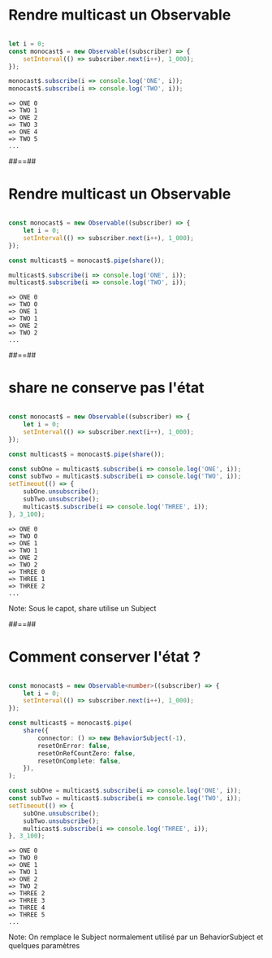 # Rendre multicast un Observable

```typescript

let i = 0;
const monocast$ = new Observable((subscriber) => {
    setInterval(() => subscriber.next(i++), 1_000);
});

monocast$.subscribe(i => console.log('ONE', i));
monocast$.subscribe(i => console.log('TWO', i));
```

```text
=> ONE 0
=> TWO 1
=> ONE 2
=> TWO 3
=> ONE 4
=> TWO 5
...
```

##==##

# Rendre multicast un Observable

```typescript

const monocast$ = new Observable((subscriber) => {
    let i = 0;
    setInterval(() => subscriber.next(i++), 1_000);
});

const multicast$ = monocast$.pipe(share());

multicast$.subscribe(i => console.log('ONE', i));
multicast$.subscribe(i => console.log('TWO', i));
```

```text
=> ONE 0
=> TWO 0
=> ONE 1
=> TWO 1
=> ONE 2
=> TWO 2
...
```

##==##

# share ne conserve pas l'état

```typescript

const monocast$ = new Observable((subscriber) => {
    let i = 0;
    setInterval(() => subscriber.next(i++), 1_000);
});

const multicast$ = monocast$.pipe(share());

const subOne = multicast$.subscribe(i => console.log('ONE', i));
const subTwo = multicast$.subscribe(i => console.log('TWO', i));
setTimeout(() => {
    subOne.unsubscribe();
    subTwo.unsubscribe();
    multicast$.subscribe(i => console.log('THREE', i));
}, 3_100);
```

```text
=> ONE 0
=> TWO 0
=> ONE 1
=> TWO 1
=> ONE 2
=> TWO 2
=> THREE 0
=> THREE 1
=> THREE 2
...
```

Note:
Sous le capot, share utilise un Subject

##==##

# Comment conserver l'état ?

```typescript

const monocast$ = new Observable<number>((subscriber) => {
    let i = 0;
    setInterval(() => subscriber.next(i++), 1_000);
});

const multicast$ = monocast$.pipe(
    share({
        connector: () => new BehaviorSubject(-1),
        resetOnError: false,
        resetOnRefCountZero: false,
        resetOnComplete: false,
    }),
);

const subOne = multicast$.subscribe(i => console.log('ONE', i));
const subTwo = multicast$.subscribe(i => console.log('TWO', i));
setTimeout(() => {
    subOne.unsubscribe();
    subTwo.unsubscribe();
    multicast$.subscribe(i => console.log('THREE', i));
}, 3_100);
```

```text
=> ONE 0
=> TWO 0
=> ONE 1
=> TWO 1
=> ONE 2
=> TWO 2
=> THREE 2
=> THREE 3
=> THREE 4
=> THREE 5
...
```

Note:
On remplace le Subject normalement utilisé par un BehaviorSubject et quelques paramètres
